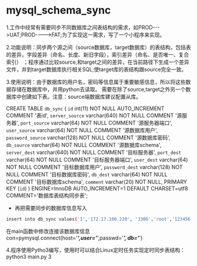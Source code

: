 # mysql_schema_sync
1.工作中经常有需要同步不同数据库之间表结构的需求，如PROD--->UAT;PROD---->FAT;为了实现这一需求，写了一个小程序来实现。


2.功能说明：同步两个源之间（source数据库，target数据库）的表结构，包括表的差异，字段差异（命名、长度、新旧字段），索引差异（命名、是否唯一、复合索引）
；程序通过比较source,和target之间的差异，在当前路径下生成一个差异文件，并到target数据库执行相关SQL;使target库的表结构跟source完全一致。


3.使用说明：由于数据库的用户名，密码等信息属于重要敏感信息，所以将这些数据存储在数据库中，并用python去读取。
需要在除了source,target之外另一个数据库中创建如下表。注意：source端数据库建议配置从库。


CREATE TABLE `db_sync` (
  `id` int(11) NOT NULL AUTO_INCREMENT COMMENT '表id',
  `server_source` varchar(640) NOT NULL COMMENT '源服务器',
  `port_source` varchar(64) NOT NULL COMMENT '源服务器端口',
  `user_source` varchar(64) NOT NULL COMMENT '源数据库用户',
  `password_source` varchar(128) NOT NULL COMMENT '源数据库密码',
  `db_source` varchar(64) NOT NULL COMMENT '源数据库schema',
  `server_dest` varchar(640) NOT NULL COMMENT '目标服务器',
  `port_dest` varchar(64) NOT NULL COMMENT '目标服务器端口',
  `user_dest` varchar(64) NOT NULL COMMENT '目标数据库用户',
  `password_dest` varchar(128) NOT NULL COMMENT '目标数据库密码',
  `db_dest` varchar(64) NOT NULL COMMENT '目标数据库schema',
  `comment` varchar(20) NOT NULL,
  PRIMARY KEY (`id`)
) ENGINE=InnoDB AUTO_INCREMENT=1 DEFAULT CHARSET=utf8 COMMENT='数据库表结构同步表';

+ 再把需要同步的数据库信息写入
``` bash
insert into db_sync values('1','172.17.100.220', '3306','root','123456','dev','172.17.100.220','3306','root','123456','test-haian','haian');

```

在main函数中修改连接该数据库信息
con=pymysql.connect(host='***',user='***',passwd='***', db='***')



4.程序使用Pytho3编写，使用时可以结合Linux定时任务实现定时同步表结构：
python3 main.py 3


